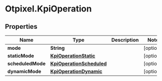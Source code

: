 # Otpixel.KpiOperation

## Properties
Name | Type | Description | Notes
------------ | ------------- | ------------- | -------------
**mode** | **String** |  | [optional] 
**staticMode** | [**KpiOperationStatic**](KpiOperationStatic.md) |  | [optional] 
**scheduledMode** | [**KpiOperationScheduled**](KpiOperationScheduled.md) |  | [optional] 
**dynamicMode** | [**KpiOperationDynamic**](KpiOperationDynamic.md) |  | [optional] 


